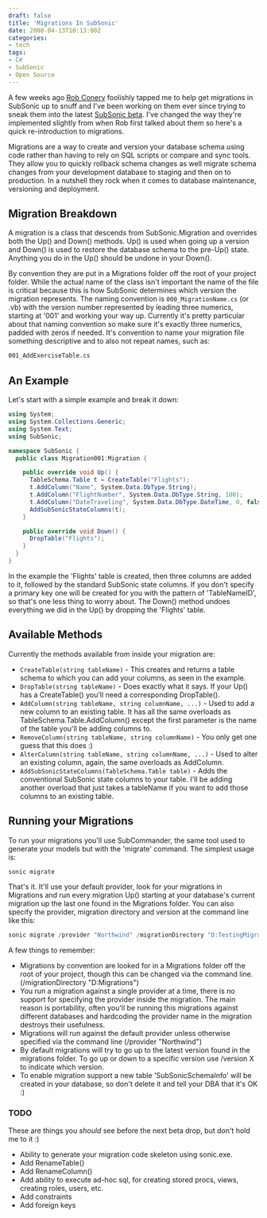 ```yaml
---
draft: false
title: 'Migrations In SubSonic'
date: 2008-04-13T10:13:00Z
categories:
- tech
tags:
- C#
- SubSonic
- Open Source
---
```



A few weeks ago [Rob Conery](http://blog.wekeroad.com/) foolishly tapped me to help get migrations in SubSonic up to snuff and I've been working on them ever since trying to sneak them into the latest [SubSonic beta](http://blog.wekeroad.com/blog/subsonic-2-1-beta-3-is-ready/). I've changed the way they're implemented slightly from when Rob first talked about them so here's a quick re-introduction to migrations.

Migrations are a way to create and version your database schema using code rather than having to rely on SQL scripts or compare and sync tools. They allow you to quickly rollback schema changes as well migrate schema changes from your development database to staging and then on to production. In a nutshell they rock when it comes to database maintenance, versioning and deployment.

## Migration Breakdown

A migration is a class that descends from SubSonic.Migration and overrides both the Up() and Down() methods. Up() is used when going up a version and Down() is used to restore the database schema to the pre-Up() state. Anything you do in the Up() should be undone in your Down().

By convention they are put in a Migrations folder off the root of your project folder. While the actual name of the class isn't important the name of the file is critical because this is how SubSonic determines which version the migration represents. The naming convention is `000_MigrationName.cs` (or .vb) with the version number represented by leading three numerics, starting at '001' and working your way up. Currently it's pretty particular about that naming convention so make sure it's exactly three numerics, padded with zeros if needed. It's convention to name your migration file something descriptive and to also not repeat names, such as:

```bash
001_AddExerciseTable.cs
```

## An Example

Let's start with a simple example and break it down:

```csharp
using System;
using System.Collections.Generic;
using System.Text;
using SubSonic;

namespace SubSonic {
  public class Migration001:Migration {

    public override void Up() {
      TableSchema.Table t = CreateTable("Flights");
      t.AddColumn("Name", System.Data.DbType.String);
      t.AddColumn("FlightNumber", System.Data.DbType.String, 100);
      t.AddColumn("DateTraveling", System.Data.DbType.DateTime, 0, false, "getdate()");
      AddSubSonicStateColumns(t);
    }

    public override void Down() {
      DropTable("Flights");
    }
  }
}
```

In the example the 'Flights' table is created, then three columns are added to it, followed by the standard SubSonic state columns. If you don't specify a primary key one will be created for you with the pattern of 'TableNameID', so that's one less thing to worry about. The Down() method undoes everything we did in the Up() by dropping the 'Flights' table.

## Available Methods

Currently the methods available from inside your migration are:

* `CreateTable(string tableName)` - This creates and returns a table schema to which you can add your columns, as seen in the example.
* `DropTable(string tableName)` - Does exactly what it says. If your Up() has a CreateTable() you'll need a corresponding DropTable().
* `AddColumn(string tableName, string columnName, ...)` - Used to add a new column to an existing table. It has all the same overloads as TableSchema.Table.AddColumn() except the first parameter is the name of the table you'll be adding columns to.
* `RemoveColumn(string tableName, string columnName)` - You only get one guess that this does :)
* `AlterColumn(string tableName, string columnName, ...)` - Used to alter an existing column, again, the same overloads as AddColumn.
* `AddSubSonicStateColumns(TableSchema.Table table)` - Adds the conventional SubSonic state columns to your table. I'll be adding another overload that just takes a tableName if you want to add those columns to an existing table.

## Running your Migrations

To run your migrations you'll use SubCommander, the same tool used to generate your models but with the 'migrate' command. The simplest usage is:

```powershell
sonic migrate
```

That's it. It'll use your default provider, look for your migrations in Migrations and run every migration Up() starting at your database's current migration up the last one found in the Migrations folder. You can also specify the provider, migration directory and version at the command line like this:

```powershell
sonic migrate /provider "Northwind" /migrationDirectory "D:TestingMigrations" /version 4
```

A few things to remember:

* Migrations by convention are looked for in a Migrations folder off the root of your project, though this can be changed via the command line. (/migrationDirectory "D:Migrations")
* You run a migration against a single provider at a time, there is no support for specifying the provider inside the migration. The main reason is portability, often you'll be running this migrations against different databases and hardcoding the provider name in the migration destroys their usefulness.
* Migrations will run against the default provider unless otherwise specified via the command line (/provider "Northwind")
* By default migrations will try to go up to the latest version found in the migrations folder.  To go up or down to a specific version use /version X to indicate which version.
* To enable migration support a new table 'SubSonicSchemaInfo' will be created in your database, so don't delete it and tell your DBA that it's OK :)

### TODO

These are things you *should* see before the next beta drop, but don't hold me to it :)

* Ability to generate your migration code skeleton using sonic.exe.
* Add RenameTable()
* Add RenameColumn()
* Add ability to execute ad-hoc sql, for creating stored procs, views, creating roles, users, etc.
* Add constraints
* Add foreign keys